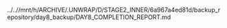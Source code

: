 ../..//mnt/h/ARCHIVE/.UNWRAP/D/STAGE2_INNER/6a967a4ed81d/backup_repository/day8_backup/DAY8_COMPLETION_REPORT.md